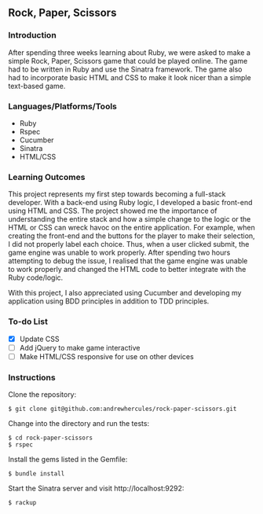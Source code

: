 ## Rock, Paper, Scissors

### Introduction

After spending three weeks learning about Ruby, we were asked to make a simple Rock, Paper, Scissors game that could be played online. The game had to be written in Ruby and use the Sinatra framework. The game also had to incorporate basic HTML and CSS to make it look nicer than a simple text-based game.

### Languages/Platforms/Tools

* Ruby
* Rspec
* Cucumber
* Sinatra
* HTML/CSS

### Learning Outcomes

This project represents my first step towards becoming a full-stack developer. With a back-end using Ruby logic, I developed a basic front-end using HTML and CSS. The project showed me the importance of understanding the entire stack and how a simple change to the logic or the HTML or CSS can wreck havoc on the entire application. For example, when creating the front-end and the buttons for the player to make their selection, I did not properly label each choice. Thus, when a user clicked submit, the game engine was unable to work properly. After spending two hours attempting to debug the issue, I realised that the game engine was unable to work properly and changed the HTML code to better integrate with the Ruby code/logic. 

With this project, I also appreciated using Cucumber and developing my application using BDD principles in addition to TDD principles.

### To-do List

- [X] Update CSS
- [ ] Add jQuery to make game interactive
- [ ] Make HTML/CSS responsive for use on other devices

### Instructions

Clone the repository:

```
$ git clone git@github.com:andrewhercules/rock-paper-scissors.git
```

Change into the directory and run the tests:

```
$ cd rock-paper-scissors
$ rspec
```

Install the gems listed in the Gemfile:

```
$ bundle install
```

Start the Sinatra server and visit http://localhost:9292:

```
$ rackup
```